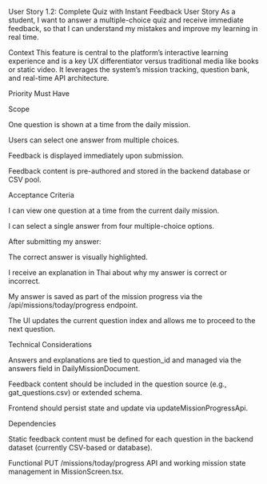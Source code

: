 User Story 1.2: Complete Quiz with Instant Feedback
User Story
As a student, I want to answer a multiple-choice quiz and receive immediate feedback, so that I can understand my mistakes and improve my learning in real time.

Context
This feature is central to the platform’s interactive learning experience and is a key UX differentiator versus traditional media like books or static video. It leverages the system’s mission tracking, question bank, and real-time API architecture.

Priority
Must Have

Scope

One question is shown at a time from the daily mission.

Users can select one answer from multiple choices.

Feedback is displayed immediately upon submission.

Feedback content is pre-authored and stored in the backend database or CSV pool.

Acceptance Criteria

I can view one question at a time from the current daily mission.

I can select a single answer from four multiple-choice options.

After submitting my answer:

The correct answer is visually highlighted.

I receive an explanation in Thai about why my answer is correct or incorrect.

My answer is saved as part of the mission progress via the /api/missions/today/progress endpoint.

The UI updates the current question index and allows me to proceed to the next question.

Technical Considerations

Answers and explanations are tied to question_id and managed via the answers field in DailyMissionDocument.

Feedback content should be included in the question source (e.g., gat_questions.csv) or extended schema.

Frontend should persist state and update via updateMissionProgressApi.

Dependencies

Static feedback content must be defined for each question in the backend dataset (currently CSV-based or database).

Functional PUT /missions/today/progress API and working mission state management in MissionScreen.tsx.

